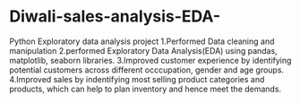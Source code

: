 # Diwali-sales-analysis-EDA-
Python Exploratory data analysis project
1.Performed Data cleaning and manipulation
2.performed Exploratory Data Analysis(EDA) using pandas, matplotlib, seaborn libraries.
3.Improved customer experience by identifying potential customers across different occcupation, gender and age groups.
4.Improved sales by indentifying most selling product categories and products, which can help to plan inventory and hence meet the demands.
